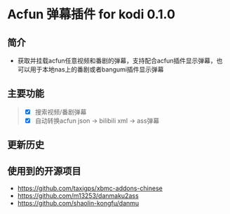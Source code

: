 # Acfun 弹幕插件 for kodi 0.1.0
## 简介
- 获取并挂载acfun任意视频和番剧的弹幕，支持配合acfun插件显示弹幕，也可以用于本地nas上的番剧或者bangumi插件显示弹幕
## 主要功能
> - [x] 搜索视频/番剧弹幕  
> - [x] 自动转换acfun json -> bilibili xml -> ass弹幕
## 更新历史

## 使用到的开源项目
- https://github.com/taxigps/xbmc-addons-chinese
- https://github.com/m13253/danmaku2ass
- https://github.com/shaolin-kongfu/danmu
